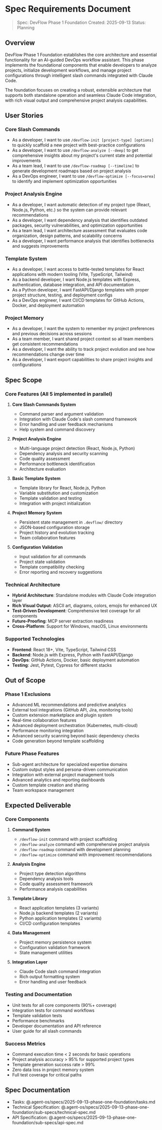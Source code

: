 # Spec Requirements Document

> Spec: DevFlow Phase 1 Foundation
> Created: 2025-09-13
> Status: Planning

## Overview

DevFlow Phase 1 Foundation establishes the core architecture and essential functionality for an AI-guided DevOps workflow assistant. This phase implements the foundational components that enable developers to analyze projects, initialize development workflows, and manage project configurations through intelligent slash commands integrated with Claude Code.

The foundation focuses on creating a robust, extensible architecture that supports both standalone operation and seamless Claude Code integration, with rich visual output and comprehensive project analysis capabilities.

## User Stories

### Core Slash Commands
- As a developer, I want to use `/devflow-init [project-type] [options]` to quickly scaffold a new project with best-practice configurations
- As a developer, I want to use `/devflow-analyze [--deep]` to get comprehensive insights about my project's current state and potential improvements
- As a team lead, I want to use `/devflow-roadmap [--timeline]` to generate development roadmaps based on project analysis
- As a DevOps engineer, I want to use `/devflow-optimize [--focus=area]` to identify and implement optimization opportunities

### Project Analysis Engine
- As a developer, I want automatic detection of my project type (React, Node.js, Python, etc.) so the system can provide relevant recommendations
- As a developer, I want dependency analysis that identifies outdated packages, security vulnerabilities, and optimization opportunities
- As a team lead, I want architecture assessment that evaluates code organization, design patterns, and scalability concerns
- As a developer, I want performance analysis that identifies bottlenecks and suggests improvements

### Template System
- As a developer, I want access to battle-tested templates for React applications with modern tooling (Vite, TypeScript, Tailwind)
- As a backend developer, I want Node.js templates with Express, authentication, database integration, and API documentation
- As a Python developer, I want FastAPI/Django templates with proper project structure, testing, and deployment configs
- As a DevOps engineer, I want CI/CD templates for GitHub Actions, Docker, and deployment automation

### Project Memory
- As a developer, I want the system to remember my project preferences and previous decisions across sessions
- As a team member, I want shared project context so all team members get consistent recommendations
- As a developer, I want the ability to track project evolution and see how recommendations change over time
- As a developer, I want export capabilities to share project insights and configurations

## Spec Scope

### Core Features (All 5 implemented in parallel)

1. **Core Slash Commands System**
   - Command parser and argument validation
   - Integration with Claude Code's slash command framework
   - Error handling and user feedback mechanisms
   - Help system and command discovery

2. **Project Analysis Engine**
   - Multi-language project detection (React, Node.js, Python)
   - Dependency analysis and security scanning
   - Code quality assessment
   - Performance bottleneck identification
   - Architecture evaluation

3. **Basic Template System**
   - Template library for React, Node.js, Python
   - Variable substitution and customization
   - Template validation and testing
   - Integration with project initialization

4. **Project Memory System**
   - Persistent state management in `.devflow/` directory
   - JSON-based configuration storage
   - Project history and evolution tracking
   - Team collaboration features

5. **Configuration Validation**
   - Input validation for all commands
   - Project state validation
   - Template compatibility checking
   - Error reporting and recovery suggestions

### Technical Architecture

- **Hybrid Architecture**: Standalone modules with Claude Code integration layer
- **Rich Visual Output**: ASCII art, diagrams, colors, emojis for enhanced UX
- **Test-Driven Development**: Comprehensive test coverage for all components
- **Future-Proofing**: MCP server extraction readiness
- **Cross-Platform**: Support for Windows, macOS, Linux environments

### Supported Technologies

- **Frontend**: React 18+, Vite, TypeScript, Tailwind CSS
- **Backend**: Node.js with Express, Python with FastAPI/Django
- **DevOps**: GitHub Actions, Docker, basic deployment automation
- **Testing**: Jest, Pytest, Cypress for different stacks

## Out of Scope

### Phase 1 Exclusions
- Advanced ML recommendations and predictive analytics
- External tool integrations (GitHub API, Jira, monitoring tools)
- Custom extension marketplace and plugin system
- Real-time collaboration features
- Advanced deployment orchestration (Kubernetes, multi-cloud)
- Performance monitoring integration
- Advanced security scanning beyond basic dependency checks
- Code generation beyond template scaffolding

### Future Phase Features
- Sub-agent architecture for specialized expertise domains
- Custom output styles and persona-driven communication
- Integration with external project management tools
- Advanced analytics and reporting dashboards
- Custom template creation and sharing
- Team workspace management

## Expected Deliverable

### Core Components

1. **Command System**
   - `/devflow-init` command with project scaffolding
   - `/devflow-analyze` command with comprehensive project analysis
   - `/devflow-roadmap` command with development planning
   - `/devflow-optimize` command with improvement recommendations

2. **Analysis Engine**
   - Project type detection algorithms
   - Dependency analysis tools
   - Code quality assessment framework
   - Performance analysis capabilities

3. **Template Library**
   - React application templates (3 variants)
   - Node.js backend templates (2 variants)
   - Python application templates (2 variants)
   - CI/CD configuration templates

4. **Data Management**
   - Project memory persistence system
   - Configuration validation framework
   - State management utilities

5. **Integration Layer**
   - Claude Code slash command integration
   - Rich output formatting system
   - Error handling and user feedback

### Testing and Documentation

- Unit tests for all core components (90%+ coverage)
- Integration tests for command workflows
- Template validation tests
- Performance benchmarks
- Developer documentation and API reference
- User guide for all slash commands

### Success Metrics

- Command execution time < 2 seconds for basic operations
- Project analysis accuracy > 95% for supported project types
- Template generation success rate > 99%
- Zero data loss in project memory system
- Full test coverage for critical paths

## Spec Documentation

- Tasks: @.agent-os/specs/2025-09-13-phase-one-foundation/tasks.md
- Technical Specification: @.agent-os/specs/2025-09-13-phase-one-foundation/sub-specs/technical-spec.md
- API Specification: @.agent-os/specs/2025-09-13-phase-one-foundation/sub-specs/api-spec.md